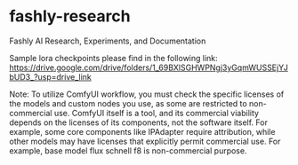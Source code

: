 # fashly-research
Fashly AI Research, Experiments, and Documentation

Sample lora checkpoints please find in the following link: https://drive.google.com/drive/folders/1_69BXlSGHWPNgj3yGqmWUSSEjYJbUD3_?usp=drive_link

Note:
To utilize ComfyUI workflow, you must check the specific licenses of the models and custom nodes you use, as some are restricted to non-commercial use. ComfyUI itself is a tool, and its commercial viability depends on the licenses of its components, not the software itself. For example, some core components like IPAdapter require attribution, while other models may have licenses that explicitly permit commercial use. For example, base model flux schnell f8 is non-commercial purpose.


